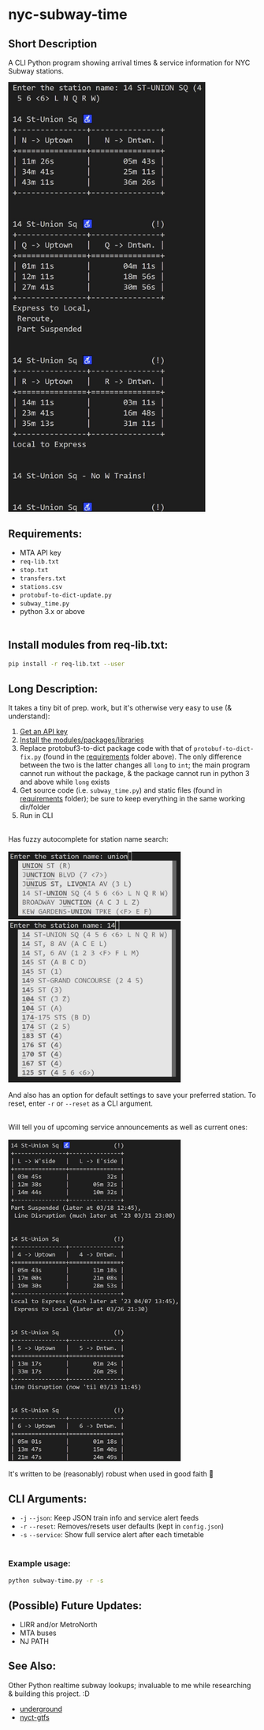 # nyc-subway-time

## Short Description<br>

A CLI Python program showing arrival times &amp; service information for NYC Subway stations.<br>

<img src="readme/sample.jpg" alt="screenshot" width="400">

## Requirements:
* MTA API key<br>
* ```req-lib.txt```<br>
* ```stop.txt```<br>
* ```transfers.txt```<br>
* ```stations.csv```<br>
* ```protobuf-to-dict-update.py```<br>
* ```subway_time.py```<br>
* python 3.x or above<br><br>

## Install modules from req-lib.txt:
```sh
pip install -r req-lib.txt --user
```

## Long Description:
It takes a tiny bit of prep. work, but it's otherwise very easy to use (& understand):<br>
1. [Get an API key](https://api.mta.info/#/signup)<br>
2. [Install the modules/packages/libraries](https://github.com/otherfutures/nyc-subway-time/edit/main/README.md#install-modules)<br>
3. Replace protobuf3-to-dict package code with that of ```protobuf-to-dict-fix.py``` (found in the [requirements](https://github.com/otherfutures/nyc-subway-time/tree/main/requirements) folder above). The only difference between the two is the latter changes all ```long``` to ```int```; the main program cannot run without the package, & the package cannot run in python 3 and above while ```long``` exists<br>
4. Get source code (i.e. ```subway_time.py```) and static files (found in [requirements](https://github.com/otherfutures/nyc-subway-time/tree/main/requirements) folder); be sure to keep everything in the same working dir/folder<br>
5. Run in CLI<br><br>

Has fuzzy autocomplete for station name search:<br><br>
<img src="readme/fuzzysearch01.jpg" alt="union sq search" width="350"><br>
<img src="readme/fuzzysearch02.jpg" alt="union sq search" width="350"><br>

And also has an option for default settings to save your preferred station. To reset, enter ```-r``` or ```--reset``` as a CLI argument.<br><br>

Will tell you of upcoming service announcements as well as current ones:<br><br>
<img src="readme/service01.jpg" alt="servicealerts" width="350"><br>

It's written to be (reasonably) robust when used in good faith :muscle:

## CLI Arguments:
* ```-j``` ```--json```: Keep JSON train info and service alert feeds<br>
* ```-r``` ```--reset```: Removes/resets user defaults (kept in ```config.json```)<br>
* ```-s``` ```--service```: Show full service alert after each timetable<br><br>

### Example usage:<br>
```sh
python subway-time.py -r -s
```

## (Possible) Future Updates:
* LIRR and/or MetroNorth
* MTA buses
* NJ PATH

## See Also:
Other Python realtime subway lookups; invaluable to me while researching & building this project. :D
* [underground](https://github.com/nolanbconaway/underground)
* [nyct-gtfs](https://github.com/Andrew-Dickinson/nyct-gtfs)

